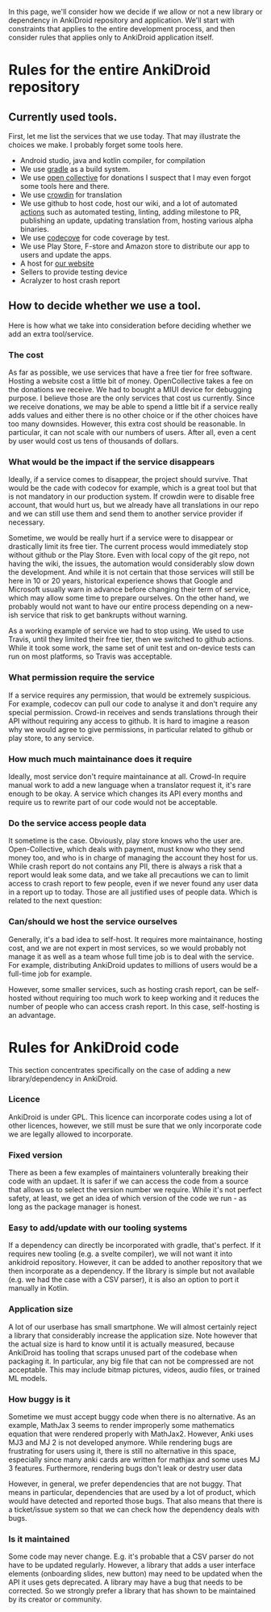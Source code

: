 In this page, we'll consider how we decide if we allow or not a new library or dependency in AnkiDroid repository and application. We'll start with constraints that applies to the entire development process, and then consider rules that applies only to AnkiDroid application itself.

# Rules for the entire AnkiDroid repository

## Currently used tools.

First, let me list the services that we use today. That may illustrate the choices we make. I probably forget some tools here.

* Android studio, java and kotlin compiler, for compilation
* We use [gradle](https://github.com/ankidroid/Anki-Android/blob/main/gradlew) as a build system.
* We use [open collective](https://opencollective.com/ankidroid) for donations I suspect that I may even forgot some tools here and there.
* We use [crowdin](https://crowdin.com/project/ankidroid) for translation
* We use github to host code, host our wiki, and a lot of automated [actions](https://github.com/ankidroid/Anki-Android/tree/main/.github/workflows) such as automated testing, linting, adding milestone to PR, publishing an update, updating translation from, hosting various alpha binaries.
* We use [codecove](https://codecov.io/gh/ankidroid/Anki-Android/) for code coverage by test.
* We use Play Store, F-store and Amazon store to distribute our app to users and update the apps.
* A host for [our website](https://docs.ankidroid.org/)
* Sellers to provide testing device
* Acralyzer to host crash report

## How to decide whether we use a tool.

Here is how what we take into consideration before deciding whether we add an extra tool/service.

### The cost

As far as possible, we use services that have a free tier for free software. Hosting a website cost a little bit of money. OpenCollective takes a fee on the donations we receive. We had to bought a MIUI device for debugging purpose.  I believe those are the only services that cost us currently. Since we receive donations, we may be able to spend a little bit if a service really adds values and either there is no other choice or if the other choices have too many downsides. However, this extra cost should be reasonable. In particular, it can not scale with our numbers of users. After all, even a cent by user would cost us tens of thousands of dollars.

### What would be the impact if the service disappears

Ideally, if a service comes to disappear, the project should survive. That would be the cade with codecov for example, which is a great tool but that is not mandatory in our production system. If crowdin were to disable free account, that would hurt us, but we already have all translations in our repo and we can still use them and send them to another service provider if necessary.

Sometime, we would be really hurt if a service were to disappear or drastically limit its free tier. The current process would immediately stop without github or the Play Store. Even with local copy of the git repo, not having the wiki, the issues, the automation would considerably slow down the development. And while it is not certain that those services will still be here in 10 or 20 years, historical experience shows that Google and Microsoft usually warn in advance before changing their term of service, which may allow some time to prepare ourselves. On the other hand, we probably would not want to have our entire process depending on a new-ish service that risk to get bankrupts without warning.

As a working example of service we had to stop using. We used to use Travis, until they limited their free tier, then we switched to github actions. While it took some work, the same set of unit test and on-device tests can run on most platforms, so Travis was acceptable.

### What permission require the service

If a service requires any permission, that would be extremely suspicious. For example, codecov can pull our code to analyse it and don't require any special permission. Crowd-in receives and sends translations through their API without requiring any access to github. It is hard to imagine a reason why we would agree to give permissions, in particular related to github or play store, to any service.

### How much much maintainance does it require

Ideally, most service don't require maintainance at all. Crowd-In require manual work to add a new language when a translator request it, it's rare enough to be okay. A service which changes its API every months and require us to rewrite part of our code would not be acceptable.

### Do the service access people data

It sometime is the case. Obviously, play store knows who the user are. Open-Collective, which deals with payment, must know who they send money too, and who is in charge of managing the account they host for us. While crash report do not contains any PII, there is always a risk that a report would leak some data, and we take all precautions we can to limit access to crash report to few people, even if we never found any user data in a report up to today. Those are all justified uses of people data.  Which is related to the next question:

### Can/should we host the service ourselves

Generally, it's a bad idea to self-host. It requires more maintainance, hosting cost, and we are not expert in most services, so we would probably not manage it as well as a team whose full time job is to deal with the service. For example, distributing AnkiDroid updates to millions of users would be a full-time job for example.

However, some smaller services, such as hosting crash report, can be self-hosted without requiring too much work to keep working and it reduces the number of people who can access crash report. In this case, self-hosting is an advantage.

# Rules for AnkiDroid code

This section concentrates specifically on the case of adding a new library/dependency in AnkiDroid.

### Licence

AnkiDroid is under GPL. This licence can incorporate codes using a lot of other licences, however, we still must be sure that we only incorporate code we are legally allowed to incorporate.

### Fixed version

There as been a few examples of maintainers volunterally breaking their code with an updaet. It is safer if we can access the code from a source that allows us to select the version number we require. While it's not perfect safety, at least, we get an idea of which version of the code we run - as long as the package manager is honest.

### Easy to add/update with our tooling systems

If a dependency can directly be incorporated with gradle, that's perfect. If it requires new tooling (e.g. a svelte compiler), we will not want it into ankidroid repository. However, it can be added to another repository that we then incorporate as a dependency. If the library is simple but not available (e.g. we had the case with a CSV parser), it is also an option to port it manually in Kotlin.

### Application size

A lot of our userbase has small smartphone. We will almost certainly reject a library that considerably increase the application size. Note however that the actual size is hard to know until it is actually measured, because AnkiDroid has tooling that scraps unused part of the codebase when packaging it. In particular, any big file that can not be compressed are not acceptable. This may include bitmap pictures, videos, audio files, or trained ML models.

### How buggy is it

Sometime we must accept buggy code when there is no alternative. As an example, MathJax 3 seems to render improperly some mathematics equation that were rendered properly with MathJax2. However, Anki uses MJ3 and MJ 2 is not developed anymore. While rendering bugs are frustrating for users using it, there is still no alternative in this space, especially since many anki cards are written for mathjax and some uses MJ 3 features. Furthermore, rendering bugs don't leak or destry user data

However, in general, we prefer dependencies that are not buggy. That means in particular, dependencies that are used by a lot of product, which would have detected and reported those bugs. That also means that there is a ticket/issue system so that we can check how the dependency deals with bugs.

### Is it maintained

Some code may never change. E.g. it's probable that a CSV parser do not have to be updated regularly. However, a library that adds a user interface elements (onboarding slides, new button) may need to be updated when the API it uses gets deprecated. A library may have a bug that needs to be corrected. So we strongly prefer a library that has shown to be maintained by its creator or community.